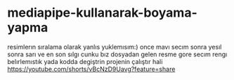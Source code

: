 # mediapipe-kullanarak-boyama-yapma
resimlerın sıralama olarak yanlıs yuklemısım:) once  mavı secım sonra yesıl sonra sarı ve en son sılgı cunku bız dosyadan gelen resme gore secım rengı belırlemıstık yada kodda degiştrin 
projenin çalıştır hali  https://youtube.com/shorts/vBcNzD9Uavg?feature=share


